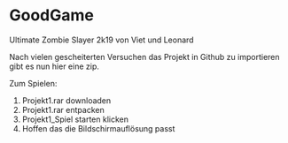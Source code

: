 # GoodGame
Ultimate Zombie Slayer 2k19 von Viet und Leonard

Nach vielen gescheiterten Versuchen das Projekt in Github zu importieren
gibt es nun hier eine zip.

Zum Spielen: 
1. Projekt1.rar downloaden
2. Projekt1.rar entpacken
3. Projekt1\_Spiel starten klicken
4. Hoffen das die Bildschirmauflösung passt
